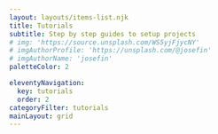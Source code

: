 ```yaml
---
layout: layouts/items-list.njk
title: Tutorials
subtitle: Step by step guides to setup projects
# img: 'https://source.unsplash.com/WS5yjFjycNY'
# imgAuthorProfile: 'https://unsplash.com/@josefin'
# imgAuthorName: 'josefin'
paletteColor: 2

eleventyNavigation:
  key: tutorials
  order: 2
categoryFilter: tutorials
mainLayout: grid
---
```

